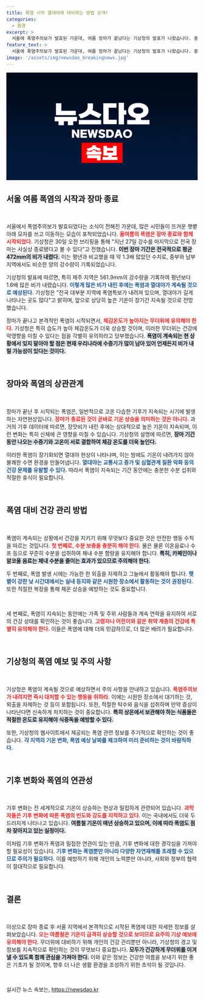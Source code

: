 ```yaml
---
title: 폭염 시작 열대야에 대비하는 방법 공개!
categories:
  - 환경
excerpt: >
  서울에 폭염주의보가 발효된 가운데, 여름 장마가 끝났다는 기상청의 발표가 나왔습니다. 중부와 남부 지역은 평년보다 많았던 비로 물러난 장마 뒤 뜨거운 열기와 높은 습도가 예상되므로 신체 건강에 각별한 주의가 필요합니다!
feature_text: >
  서울에 폭염주의보가 발효된 가운데, 여름 장마가 끝났다는 기상청의 발표가 나왔습니다. 중부와 남부 지역은 평년보다 많았던 비로 물러난 장마 뒤 뜨거운 열기와 높은 습도가 예상되므로 신체 건강에 각별한 주의가 필요합니다!
image: '/assets/img/newsdao_breakingnews.jpg'
---
```


<p><img src="/assets/img/newsdao_breakingnews.jpg" alt="bookingtag 속보" /></p>

<h2 data-ke-size="size26">서울 여름 폭염의 시작과 장마 종료</h2>

<p data-ke-size="size16">&nbsp;</p>

<p>서울에서 폭염주의보가 발효되었다는 소식이 전해진 가운데, 많은 시민들이 뜨거운 햇볕 아래 모자를 쓰고 이동하는 모습이 포착되었습니다. <b><span style="color: #ee2323;">올여름의 폭염은 장마 종료와 함께 시작되었다.</span></b> 기상청은 30일 오전 브리핑을 통해 "지난 27일 강수를 마지막으로 전국 장마는 사실상 종료됐다고 볼 수 있다"고 전했습니다. <b><span style="background-color: #21538527;">이번 장마 기간은 전국적으로 평균 472mm의 비가 내렸다.</span></b> 이는 평년과 비교했을 때 약 1.3배 많았던 수치로, 중부와 남부 지역에서도 비슷한 양의 강수량이 기록되었습니다.</p>

<p>기상청의 발표에 따르면, 특히 제주 지역은 561.9mm의 강수량을 기록하여 평년보다 1.6배 많은 비가 내렸습니다. <b><span style="color: #1a5490;">이렇게 많은 비가 내린 후에는 폭염과 열대야가 계속될 것으로 예상된다.</span></b> 기상청은 "전국 대부분 지역에 폭염특보가 내려져 있으며, 열대야가 길게 나타나는 곳도 많다"고 밝히며, 앞으로 상당히 높은 기온이 장기간 지속될 것으로 전망했습니다.</p>

<p>장마가 끝나고 본격적인 폭염이 시작되면서, <b><span style="color: #ee2323;">체감온도가 높아지는 무더위에 유의해야 한다.</span></b> 기상청은 특히 습도가 높아 체감온도가 더욱 상승할 것이며, 이러한 무더위는 건강에 악영향을 미칠 수 있다는 점을 각별히 유의하라고 당부했습니다. <b><span style="background-color: #21538527;">폭염이 계속되는 현 상황에서 잊지 말아야 할 점은 현재 우리나라에 수증기가 많이 남아 있어 언제든지 비가 내릴 가능성이 있다는 것이다.</span></b></p>

<p data-ke-size="size16">&nbsp;</p>

<h2 data-ke-size="size26">장마와 폭염의 상관관계</h2>

<p data-ke-size="size16">&nbsp;</p>

<p>장마가 끝난 후 시작되는 폭염은, 일반적으로 고온 다습한 기후가 지속되는 시기에 발생하는 자연현상입니다. <b><span style="color: #ee2323;">장마가 종료된 것이 곧바로 기온 상승을 의미하는 것은 아니다.</span></b> 과거의 기후 데이터에 따르면, 장맛비가 내린 후에는 상대적으로 높은 기온이 지속되며, 이런 변화는 특히 신체에 큰 영향을 미칠 수 있습니다. 기상청의 설명에 따르면, <b><span style="background-color: #21538527;">장마 기간 동안 나오는 수증기와 고온이 서로 결합하여 체감 온도를 더욱 높인다.</span></b></p>

<p>이러한 폭염이 장기화되면 열대야 현상이 나타나며, 이는 밤에도 기온이 내려가지 않아 불쾌한 수면 환경을 만들어냅니다. <b><span style="color: #1a5490;">열대야는 교통사고 증가 및 심혈관계 질환 악화 등의 건강 문제를 유발할 수 있다.</span></b> 따라서 폭염이 지속되는 기간 동안에는 충분한 수분 섭취와 적절한 휴식이 필요합니다.</p>

<p data-ke-size="size16">&nbsp;</p>

<h2 data-ke-size="size26">폭염 대비 건강 관리 방법</h2>

<p data-ke-size="size16">&nbsp;</p>

<p>폭염이 계속되는 상황에서 건강을 지키기 위해 무엇보다 중요한 것은 안전한 행동 수칙을 따르는 것입니다. <b><span style="color: #ee2323;">첫 번째로, 수분 보충을 충분히 해야 한다.</span></b> 물은 물론 이온음료나 수프 등으로 꾸준히 수분을 섭취하여 체내 수분 함량을 유지해야 합니다. <b><span style="background-color: #21538527;">특히, 카페인이나 알코올 음료는 체내 수분을 줄이는 효과가 있으므로 주의해야 한다.</span></b></p>

<p>두 번째로, 폭염 발생 시에는 가능한 한 외출을 자제하고 그늘에서 활동해야 합니다. <b><span style="color: #1a5490;">햇볕이 강한 낮 시간대에서는 실내 등지와 같은 시원한 장소에서 활동하는 것이 권장된다.</span></b> 또한 적절한 복장을 통해 체온 상승을 예방하는 것도 중요합니다.</p>

<p data-ke-size="size16">&nbsp;</p>

<p>세 번째로, 폭염이 지속되는 동안에는 가족 및 주위 사람들과 계속 연락을 유지하여 서로의 건강 상태를 확인하는 것이 좋습니다. <b><span style="color: #ee2323;">고령자나 어린이와 같은 취약 계층의 건강에 특별히 유의해야 한다.</span></b> 이들은 폭염에 대해 더욱 민감하므로, 더 많은 배려가 필요합니다.</p>

<p data-ke-size="size16">&nbsp;</p>

<h2 data-ke-size="size26">기상청의 폭염 예보 및 주의 사항</h2>

<p data-ke-size="size16">&nbsp;</p>

<p>기상청은 폭염이 계속될 것으로 예상하면서 주의 사항을 안내하고 있습니다. <b><span style="color: #ee2323;">폭염주의보가 내려지면 즉시 대처할 수 있는 행동을 취하라.</span></b> 이에는 시원한 장소에서 대기하는 것, 외출을 자제하는 것 등이 포함됩니다. 또한, 적절한 탁수와 음식을 섭취하며 만약 증상이 나타난다면 신속하게 처치하는 것이 중요합니다. <b><span style="background-color: #21538527;">특히 상온에서 보관해야 하는 식품들은 적절한 온도로 유지해야 식중독을 예방할 수 있다.</span></b></p>

<p>또한, 기상청의 웹사이트에서 제공되는 폭염 관련 정보를 주기적으로 확인하는 것이 좋습니다. <b><span style="color: #1a5490;">각 지역의 기온 변화, 폭염 예상 날짜를 체크하여 미리 준비하는 것이 바람직하다.</span></b></p>

<p data-ke-size="size16">&nbsp;</p>

<h2 data-ke-size="size26">기후 변화와 폭염의 연관성</h2>

<p data-ke-size="size16">&nbsp;</p>

<p>기후 변화는 전 세계적으로 기온이 상승하는 현상과 밀접하게 관련되어 있습니다. <b><span style="color: #ee2323;">과학자들은 기후 변화에 따른 폭염의 빈도와 강도를 지적하고 있다.</span></b> 이는 국내에서도 더욱 두드러지게 나타나고 있습니다. <b><span style="background-color: #21538527;">여름철 기온이 매년 상승하고 있으며, 이에 따라 폭염도 점차 잦아지고 있는 실정이다.</span></b></p>

<p>이처럼 기후 변화가 폭염과 밀접한 연관이 있는 만큼, 기후 변화에 대한 경각심을 가져야 할 필요성이 있습니다. <b><span style="color: #1a5490;">기후 변화는 폭염뿐만 아니라 다양한 자연재해를 초래할 수 있으므로 주의가 필요하다.</span></b> 이를 예방하기 위해 개인의 노력뿐만 아니라, 사회와 정부의 협력이 절대적으로 필요합니다.</p>

<p data-ke-size="size16">&nbsp;</p>

<h2 data-ke-size="size26">결론</h2>

<p data-ke-size="size16">&nbsp;</p>

<p>이상으로 장마 종료 후 서울 지역에서 본격적으로 시작된 폭염에 대한 자세한 정보를 살펴보았습니다. <b><span style="color: #ee2323;">오는 여름철은 기온이 급격히 상승할 것으로 보이므로 요주의 기상 예보에 유의해야 한다.</span></b> 무더위에 대비하기 위해 개인의 건강 관리뿐만 아니라, 기상청의 경고 및 정보를 지속적으로 확인하는 것이 무엇보다 중요합니다. <b><span style="background-color: #21538527;">모두가 건강하게 무더위를 이겨낼 수 있도록 함께 관심을 가져야 한다.</span></b> 이와 같은 정보는 건강한 여름을 보내기 위한 좋은 기초가 될 것이며, 향후 더 나은 생활 환경을 조성하기 위한 초석이 될 것입니다.</p>

<p data-ke-size="size16">&nbsp;</p>
실시간 뉴스 속보는, <a href="https://newsdao.kr" rel="dofollow">https://newsdao.kr</a>


